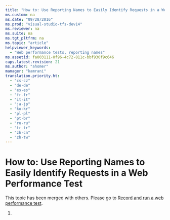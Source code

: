```yaml
---
title: "How to: Use Reporting Names to Easily Identify Requests in a Web Performance Test"
ms.custom: na
ms.date: "09/28/2016"
ms.prod: "visual-studio-tfs-dev14"
ms.reviewer: na
ms.suite: na
ms.tgt_pltfrm: na
ms.topic: "article"
helpviewer_keywords: 
  - "Web performance tests, reporting names"
ms.assetid: fa003111-0f96-4c72-811c-bbf930f9c646
caps.latest.revision: 21
ms.author: "ahomer"
manager: "kamrani"
translation.priority.ht: 
  - "cs-cz"
  - "de-de"
  - "es-es"
  - "fr-fr"
  - "it-it"
  - "ja-jp"
  - "ko-kr"
  - "pl-pl"
  - "pt-br"
  - "ru-ru"
  - "tr-tr"
  - "zh-cn"
  - "zh-tw"
---
```

# How to: Use Reporting Names to Easily Identify Requests in a Web Performance Test
This topic has been merged with others. Please go to [Record and run a web performance test](assetId:///bd0a82fd-cec0-4861-bc09-e1b0b2d258ef).  
  
1.